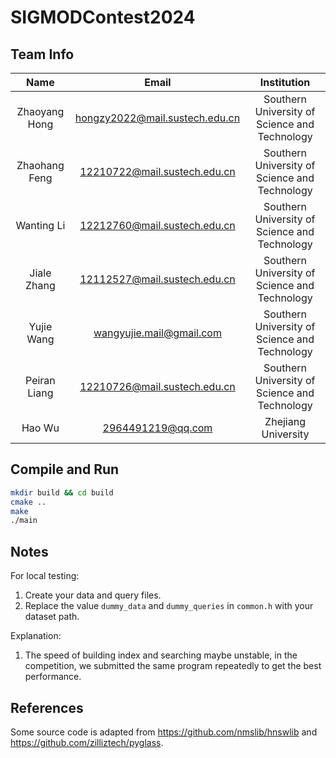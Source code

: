 # SIGMODContest2024

## Team Info

| Name | Email | Institution |
|:--:|:--:|:--:|
| Zhaoyang Hong | hongzy2022@mail.sustech.edu.cn | Southern University of Science and Technology |
| Zhaohang Feng | 12210722@mail.sustech.edu.cn | Southern University of Science and Technology |
| Wanting Li | 12212760@mail.sustech.edu.cn | Southern University of Science and Technology |
| Jiale Zhang | 12112527@mail.sustech.edu.cn | Southern University of Science and Technology |
| Yujie Wang | wangyujie.mail@gmail.com | Southern University of Science and Technology |
| Peiran Liang | 12210726@mail.sustech.edu.cn | Southern University of Science and Technology |
| Hao Wu | 2964491219@qq.com | Zhejiang University |

## Compile and Run

```bash
mkdir build && cd build
cmake ..
make
./main
```

## Notes

For local testing:
1. Create your data and query files.
2. Replace the value ```dummy_data``` and ```dummy_queries``` in ```common.h``` with your dataset path.

Explanation:
1. The speed of building index and searching maybe unstable, in the competition, we submitted the same 
program repeatedly to get the best performance.

## References

Some source code is adapted from https://github.com/nmslib/hnswlib and https://github.com/zilliztech/pyglass.